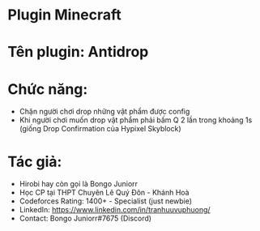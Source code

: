 # Plugin Minecraft


# Tên plugin: Antidrop
# Chức năng: 
- Chặn người chơi drop những vật phẩm được config
- Khi người chơi muốn drop vật phẩm phải bấm Q 2 lần trong khoảng 1s (giống Drop Confirmation của Hypixel Skyblock)
# Tác giả:
- Hirobi hay còn gọi là Bongo Juniorr
- Học CP tại THPT Chuyên Lê Quý Đôn - Khánh Hoà
- Codeforces Rating: 1400+ - Specialist (just newbie)
- LinkedIn: https://www.linkedin.com/in/tranhuuvuphuong/
- Contact: Bongo Juniorr#7675 (Discord)
